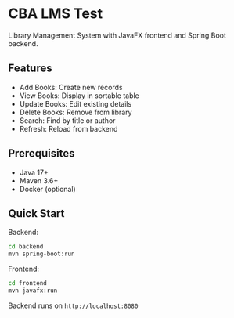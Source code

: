 # CBA LMS Test

Library Management System with JavaFX frontend and Spring Boot backend.

## Features

- Add Books: Create new records
- View Books: Display in sortable table
- Update Books: Edit existing details
- Delete Books: Remove from library
- Search: Find by title or author
- Refresh: Reload from backend

## Prerequisites

- Java 17+
- Maven 3.6+
- Docker (optional)

## Quick Start

Backend:

```bash
cd backend
mvn spring-boot:run
```

Frontend:

```bash
cd frontend
mvn javafx:run
```

Backend runs on `http://localhost:8080`
